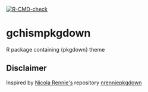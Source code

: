 <!-- badges: start -->
  [![R-CMD-check](https://github.com/nrennie/nrenniepkgdown/workflows/R-CMD-check/badge.svg)](https://github.com/Gchism94/gchismpkgdown/actions)
<!-- badges: end -->

# gchismpkgdown

R package containing {pkgdown} theme

## Disclaimer
Inspired by [Nicola Rennie's](https://nrennie.rbind.io/) repository [nrenniepkgdown](https://github.com/nrennie/nrenniepkgdown)
